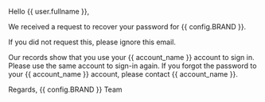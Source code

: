 Hello {{ user.fullname }},

We received a request to recover your password for {{ config.BRAND }}.

If you did not request this, please ignore this email.

Our records show that you use your {{ account_name }} account to sign in. Please use
the same account to sign-in again.  If you forgot the password to your {{ account_name }}
account, please contact {{ account_name }}.

Regards,
{{ config.BRAND }} Team
